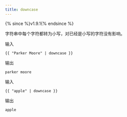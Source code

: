 ```yaml
---
title: downcase
---
```


{% since %}v1.9.1{% endsince %}

字符串中每个字符都转为小写，对已经是小写的字符没有影响。

输入
```liquid
{{ "Parker Moore" | downcase }}
```

输出
```text
parker moore
```

输入
```liquid
{{ "apple" | downcase }}
```

输出
```text
apple
```
